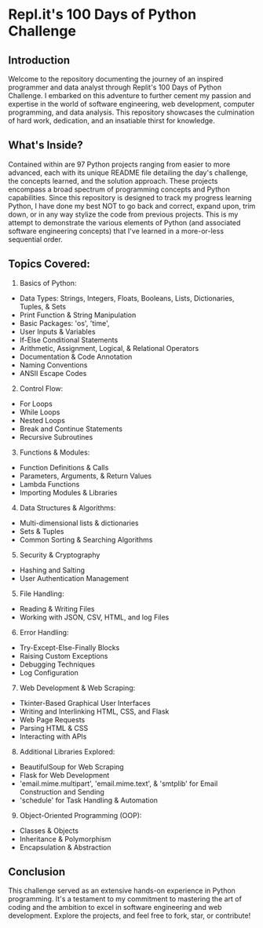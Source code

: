 # Repl.it's 100 Days of Python Challenge

## Introduction
Welcome to the repository documenting the journey of an inspired programmer and data analyst through Replit's 100 Days of Python Challenge. I embarked on this adventure to further cement my passion and expertise in the world of software engineering, web development, computer programming, and data analysis. This repository showcases the culmination of hard work, dedication, and an insatiable thirst for knowledge.

## What's Inside?
Contained within are 97 Python projects ranging from easier to more advanced, each with its unique README file detailing the day's challenge, the concepts learned, and the solution approach. These projects encompass a broad spectrum of programming concepts and Python capabilities. Since this repository is designed to track my progress learning Python, I have done my best NOT to go back and correct, expand upon, trim down, or in any way stylize the code from previous projects. This is my attempt to demonstrate the various elements of Python (and associated software engineering concepts) that I've learned in a more-or-less sequential order.

## Topics Covered:
1. Basics of Python:
- Data Types: Strings, Integers, Floats, Booleans, Lists, Dictionaries, Tuples, & Sets
- Print Function & String Manipulation
- Basic Packages: 'os', 'time', 
- User Inputs & Variables
- If-Else Conditional Statements
- Arithmetic, Assignment, Logical, & Relational Operators
- Documentation & Code Annotation
- Naming Conventions
- ANSII Escape Codes

2. Control Flow:
- For Loops
- While Loops
- Nested Loops
- Break and Continue Statements
- Recursive Subroutines

3. Functions & Modules:
- Function Definitions & Calls
- Parameters, Arguments, & Return Values
- Lambda Functions
- Importing Modules & Libraries

4. Data Structures & Algorithms:
- Multi-dimensional lists & dictionaries
- Sets & Tuples
- Common Sorting & Searching Algorithms

5. Security & Cryptography 
- Hashing and Salting 
- User Authentication Management

5. File Handling:
- Reading & Writing Files
- Working with JSON, CSV, HTML, and log Files

6. Error Handling:
- Try-Except-Else-Finally Blocks
- Raising Custom Exceptions
- Debugging Techniques
- Log Configuration

7. Web Development & Web Scraping:
- Tkinter-Based Graphical User Interfaces
- Writing and Interlinking HTML, CSS, and Flask
- Web Page Requests
- Parsing HTML & CSS
- Interacting with APIs

8. Additional Libraries Explored:
- BeautifulSoup for Web Scraping
- Flask for Web Development
- 'email.mime.multipart', 'email.mime.text', & 'smtplib' for Email Construction and Sending
- 'schedule' for Task Handling & Automation

9. Object-Oriented Programming (OOP):
- Classes & Objects
- Inheritance & Polymorphism
- Encapsulation & Abstraction

## Conclusion
This challenge served as an extensive hands-on experience in Python programming. It's a testament to my commitment to mastering the art of coding and the ambition to excel in software engineering and web development. Explore the projects, and feel free to fork, star, or contribute!  
